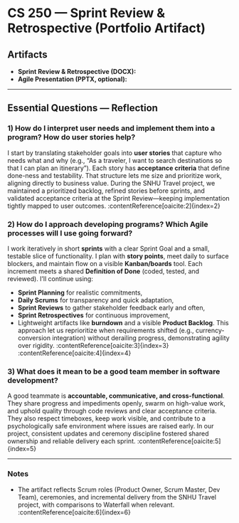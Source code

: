 # CS 250 — Sprint Review & Retrospective (Portfolio Artifact)

## Artifacts
- **Sprint Review & Retrospective (DOCX):** 
- **Agile Presentation (PPTX, optional):**

---

## Essential Questions — Reflection

### 1) How do I interpret user needs and implement them into a program? How do user stories help?
I start by translating stakeholder goals into **user stories** that capture who needs what and why (e.g., “As a traveler, I want to search destinations so that I can plan an itinerary”). Each story has **acceptance criteria** that define done-ness and testability. That structure lets me size and prioritize work, aligning directly to business value. During the SNHU Travel project, we maintained a prioritized backlog, refined stories before sprints, and validated acceptance criteria at the Sprint Review—keeping implementation tightly mapped to user outcomes. :contentReference[oaicite:2]{index=2}

### 2) How do I approach developing programs? Which Agile processes will I use going forward?
I work iteratively in short **sprints** with a clear Sprint Goal and a small, testable slice of functionality. I plan with **story points**, meet daily to surface blockers, and maintain flow on a visible **Kanban/boards** tool. Each increment meets a shared **Definition of Done** (coded, tested, and reviewed). I’ll continue using:
- **Sprint Planning** for realistic commitments,
- **Daily Scrums** for transparency and quick adaptation,
- **Sprint Reviews** to gather stakeholder feedback early and often,
- **Sprint Retrospectives** for continuous improvement,
- Lightweight artifacts like **burndown** and a visible **Product Backlog**.
This approach let us reprioritize when requirements shifted (e.g., currency-conversion integration) without derailing progress, demonstrating agility over rigidity. :contentReference[oaicite:3]{index=3} :contentReference[oaicite:4]{index=4}

### 3) What does it mean to be a good team member in software development?
A good teammate is **accountable, communicative, and cross-functional**. They share progress and impediments openly, swarm on high-value work, and uphold quality through code reviews and clear acceptance criteria. They also respect timeboxes, keep work visible, and contribute to a psychologically safe environment where issues are raised early. In our project, consistent updates and ceremony discipline fostered shared ownership and reliable delivery each sprint. :contentReference[oaicite:5]{index=5}

---

### Notes
- The artifact reflects Scrum roles (Product Owner, Scrum Master, Dev Team), ceremonies, and incremental delivery from the SNHU Travel project, with comparisons to Waterfall when relevant. :contentReference[oaicite:6]{index=6}

